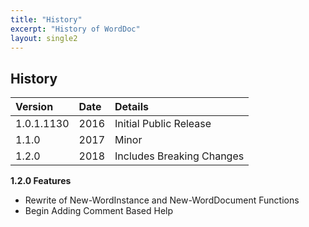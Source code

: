 ```yaml
---
title: "History"
excerpt: "History of WordDoc"
layout: single2
---
```


## History

| Version | Date | Details         |
|:---------|:------|:-----------------|
|1.0.1.1130 | 2016 | Initial Public Release | 
|1.1.0 | 2017 | Minor |
|1.2.0 | 2018 | Includes Breaking Changes |

**1.2.0 Features**
 - Rewrite of New-WordInstance and New-WordDocument Functions
 - Begin Adding Comment Based Help


